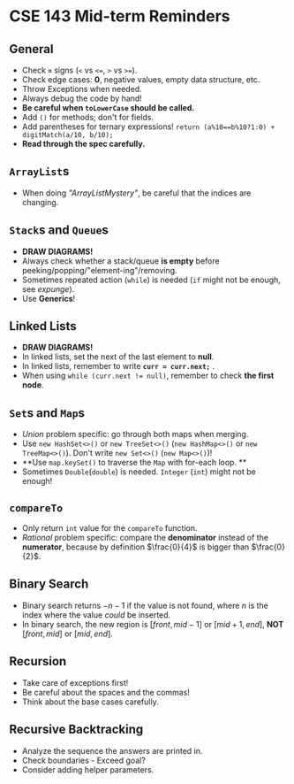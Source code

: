
# CSE 143 Mid-term Reminders

## General 

- Check **`=`** signs (`<` vs `<=`, `>` vs `>=`).
- Check edge cases: **0**, negative values, empty data structure, etc.
- Throw Exceptions when needed. 
- Always debug the code by hand!
- **Be careful when `toLowerCase` should be called.**
- Add `()` for methods; don't for fields. 
- Add parentheses for ternary expressions! `return (a%10==b%10?1:0) + digitMatch(a/10, b/10);`
- **Read through the spec carefully.**
 

## `ArrayList`s

- When doing *"ArrayListMystery"*, be careful that the indices are changing. 

## `Stack`s and `Queue`s

- **DRAW DIAGRAMS!**
- Always check whether a stack/queue **is empty** before peeking/popping/"element-ing"/removing.
- Sometimes repeated action (`while`) is needed (`if` might not be enough, see *expunge*).
- Use **Generics**! 

## Linked Lists

- **DRAW DIAGRAMS!**
- In linked lists, set the next of the last element to **null**.
- In linked lists, remember to write **`curr = curr.next;`** .
- When using `while (curr.next != null)`, remember to check **the first node**. 

## `Set`s and `Map`s

- *Union* problem specific: go through both maps when merging. 
- Use `new HashSet<>()` or `new TreeSet<>()` (`new HashMap<>()` or `new TreeMap<>()`). Don't write `new Set<>()` (`new Map<>()`)! 
- **Use `map.keySet()` to traverse the `Map` with for-each loop. **
- Sometimes `Double`(`double`) is needed. `Integer` (`int`) might not be enough!

## `compareTo`

- Only return `int` value for the `compareTo` function. 
- *Rational* problem specific: compare the **denominator** instead of the **numerator**, because by definition $\frac{0}{4}$ is bigger than $\frac{0}{2}$.

## Binary Search

- Binary search returns $-n-1$ if the value is not found, where $n$ is the index where the value *could* be inserted. 
- In binary search, the new region is $[front, mid-1]$ or $[mid+1, end]$,  **NOT** $[front, mid]$ or $[mid, end]$. 

## Recursion

- Take care of exceptions first!
- Be careful about the spaces and the commas! 
- Think about the base cases carefully. 

## Recursive Backtracking

- Analyze the sequence the answers are printed in. 
- Check boundaries - Exceed goal? 
- Consider adding helper parameters.
